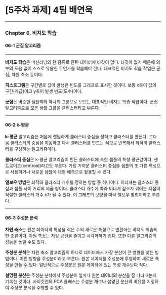 # [5주차 과제] 4팀 배연욱

---

### Chapter 6. 비지도 학습
#### 06-1 군집 알고리즘

---

**비지도 학습**은 머신러닝의 한 종류로 훈련 데이터에 타깃이 없다. 타깃이 없기 때문에 외부의 도움 없이 스스로 유용한 무언가를 학습해야 한다. 대표적인 비지도 학습 작업은 군집, 차원 축소 등이다.

**히스토그램**은 구간별로 값이 발생한 빈도를 그래프로 표시한 것이다. 보통 x축이 값의 구간(계급)이고 y축이 발생 빈도(도수)이다.

**군집**은 비슷한 샘플끼리 하나의 그룹으로 모으는 대표적인 비지도 학습 작업이다. 군집 알고리즘으로 모은 샘플 그룹을 클러스터라고 부른다.

---

#### 06-2 k-평균

**k-평균** 알고리즘은 처음에 랜덤하게 클러스터 중심을 정하고 클러스터를 만든다. 그다음 클러스터의 중심을 이동하고 다시 클러스터를 만드는 식으로 반복해서 최적의 클러스터를 구성하는 알고리즘이다.

**클러스터 중심**은 k-평균 알고리즘이 만든 클러스터에 속한 샘플의 특성 평균값이다. 센트로이드(centroid)라고도 부른다. 가장 가까운 클러스터 중심을 샘플의 또 다른 특성으로 사용하거나 새로운 샘플에 대한 예측으로 활용할 수 있다.

**엘보우 방법**은 최적의 클러스터 개수를 정하는 방법 중 하나이다. 이너셔는 클러스터 중심과 샘플 사이 거리의 제곱 합이다. 클러스터 개수에 따라 이너셔 감소가 꺾이는 지점이 적절한 클러스터 개수 k가 될 수 있다. 이 그래프의 모양을 따서 엘보우 방법이라고 부른다.

---

#### 06-3 주성분 분석

**차원 축소**는 원본 데이터의 특성을 적은 수의 새로운 특성으로 변환하는 비지도 학습의 한 종류이다. 차원 축소는 저장 공간을 줄이고 시각화하기 쉽다. 또한 다른 알고리즘의 성능을 높일 수도 있다.

**주성분 분석**은 차원 축소 알고리즘의 하나로 데이터에서 가장 분산이 큰 방향을 찾는 방법이다. 이런 방향을 주성분이라고 부른다. 원본 데이터를 주성분에 투영하여 새로운 특성을 만들 수 있다. 일반적으로 주성분은 원본 데이터에 있는 특성 개수보다 작다.

**설명된 분산**은 주성분 분석에서 주성분이 얼마나 원본 데이터의 분산을 잘 나타내는지 기록한 것이다. 사이킷런의 PCA 클래스는 주성분 개수나 설명된 분산의 비유를 지정하여 주성분 분석을 수행할 수 있다.